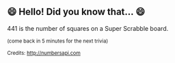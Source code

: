 ## :smile: Hello! Did you know that... :smile:
441 is the number of squares on a Super Scrabble board.

<sup>(come back in 5 minutes for the next trivia)</sup>


<sup>Credits: http://numbersapi.com</sup>
